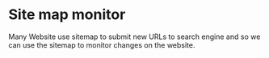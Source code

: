 # Site map monitor
Many Website use sitemap to submit new URLs to search engine and so we can use the sitemap to monitor changes on the website.

